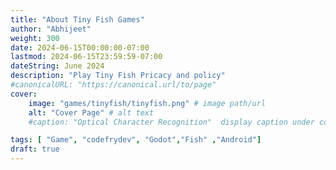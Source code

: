 ```yaml
---
title: "About Tiny Fish Games"
author: "Abhijeet"
weight: 300
date: 2024-06-15T00:00:00-07:00
lastmod: 2024-06-15T23:59:59-07:00
dateString: June 2024
description: "Play Tiny Fish Pricacy and policy"
#canonicalURL: "https://canonical.url/to/page"
cover:
    image: "games/tinyfish/tinyfish.png" # image path/url
    alt: "Cover Page" # alt text
    #caption: "Optical Character Recognition"  display caption under cover 

tags: [ "Game", "codefrydev", "Godot","Fish" ,"Android"]
draft: true
---
```

